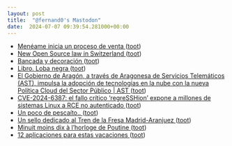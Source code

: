 ```yaml
---
layout: post
title:  "@fernand0's Mastodon"
date:  2024-07-07 09:39:54.281000+00:00
---
```

*  [Menéame inicia un proceso de venta ](https://blog.meneame.net/2024/07/04/meneame-inicia-un-proceso-de-venta) ([toot](https://mastodon.social/@fernand0/112744542652366128))
*  [New Open Source law in Switzerland ](https://joinup.ec.europa.eu/collection/open-source-observatory-osor/news/new-open-source-law-switzerlan) ([toot](https://mastodon.social/@fernand0/112744246509842661))
*  [Bancada y decoración ](https://www.flickr.com/photos/fernand0/53817273858) ([toot](https://mastodon.social/@fernand0/112742656616427126))
*  [Libro. Loba negra ](https://fotografiasenmovimiento.wordpress.com/2024/07/06/libro-loba-negra) ([toot](https://mastodon.social/@fernand0/112742625586990962))
*  [El Gobierno de Aragón, a través de Aragonesa de Servicios Telemáticos (AST), impulsa la adopción de tecnologías en la nube con la nueva Política Cloud del Sector Público \| AST ](https://ast.aragon.es/actualidad/el-gobierno-de-aragon-traves-de-aragonesa-de-servicios-telematicos-ast-impulsa-l) ([toot](https://mastodon.social/@fernand0/112742531878524734))
*  [CVE-2024-6387: el fallo crítico ‘regreSSHion’ expone a millones de sistemas Linux a RCE no autenticado ](https://unaaldia.hispasec.com/2024/07/cve-2024-6387-el-fallo-critico-regresshion-expone-a-millones-de-sistemas-linux-a-rce-no-autenticado.htm) ([toot](https://mastodon.social/@fernand0/112740767878677502))
*  [Un poco de pescaíto.. ](https://avecesunafoto.wordpress.com/2024/07/06/un-poco-de-pescaito) ([toot](https://mastodon.social/@fernand0/112740658673555196))
*  [Un sello dedicado al Tren de la Fresa Madrid-Aranjuez ](https://www.vialibre-ffe.com/noticias.asp?not=4220) ([toot](https://mastodon.social/@fernand0/112740572513672483))
*  [Minuit moins dix à l’horloge de  Poutine ](https://politoscope.org/2024/07/3471) ([toot](https://mastodon.social/@fernand0/112740328139743584))
*  [12 aplicaciones para estas vacaciones ](https://www.noticiasdealava.eus/alava/2024/06/30/12-aplicaciones-vacaciones-8418772.htm) ([toot](https://mastodon.social/@fernand0/112740100407252326))
